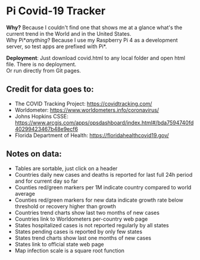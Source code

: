 # Pi Covid-19 Tracker

**Why?** Because I couldn't find one that shows me at a glance what's the current trend in the World and in the United States.  
Why Pi\**anything*? Because I use my Raspberry Pi 4 as a development server, so test apps are prefixed with Pi\*.  

**Deployment**: Just download covid.html to any local folder and open html file. There is no deployment.  
Or run directly from Git pages.  

## Credit for data goes to:

- The COVID Tracking Project: <https://covidtracking.com/>
- Worldometer: <https://www.worldometers.info/coronavirus/>
- Johns Hopkins CSSE: <https://www.arcgis.com/apps/opsdashboard/index.html#/bda7594740fd40299423467b48e9ecf6>
- Florida Department of Health: <https://floridahealthcovid19.gov/>

## Notes on data:

- Tables are sortable, just click on a header
- Countries daily new cases and deaths is reported for last full 24h period and for current day so far
- Counties red/green markers per 1M indicate country compared to world average
- Counties red/green markers for new data indicate growth rate below threshold or recovery higher than growth
- Countries trend charts show last two months of new cases
- Countries link to Worldometers per-country web page
- States hospitalized cases is not reported regularly by all states
- States pending cases is reported by only few states
- States trend charts show last one months of new cases
- States link to official state web page        
- Map infection scale is a square root function
